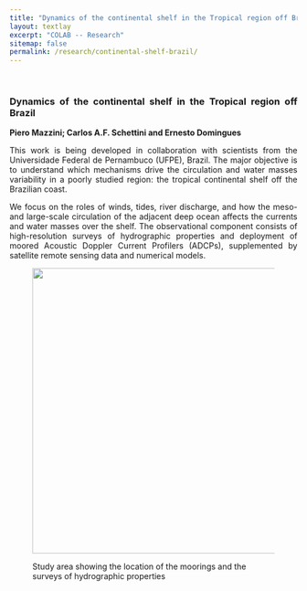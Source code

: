 ```yaml
---
title: "Dynamics of the continental shelf in the Tropical region off Brazil"
layout: textlay
excerpt: "COLAB -- Research"
sitemap: false
permalink: /research/continental-shelf-brazil/
---
```


<br>

<div style="text-align:justify" markdown="1">

### <b> Dynamics of the continental shelf in the Tropical region off Brazil </b>

**Piero Mazzini; Carlos A.F. Schettini and Ernesto Domingues**

<p>This work is being developed in collaboration with scientists from the Universidade Federal de Pernambuco (UFPE), Brazil. The major objective is to understand which mechanisms drive the circulation and water masses variability in a poorly studied region: the tropical continental shelf off the Brazilian coast. </p>
<p>We focus on the roles of winds, tides, river discharge, and how the meso- and large-scale circulation of the adjacent deep ocean affects the currents and water masses over the shelf. The observational component consists of high-resolution surveys of hydrographic properties and deployment of moored Acoustic Doppler Current Profilers (ADCPs), supplemented by satellite remote sensing data and numerical models.</p>
</div>

<div>
<figure class="figure">
<img src="{{ site.url }}{{ site.baseurl }}/images/researchpic/map_recife.jpg" width="500px" class="img-responsive center-block">
<figcaption class="figure-caption; center-block">
<p> Study area showing the location of the moorings and the surveys of hydrographic properties </p>
</figcaption>
</figure>
</div>
